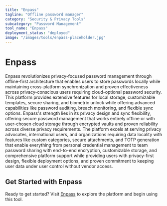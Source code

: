 ```yaml
---
title: "Enpass"
tagline: "Offline password manager"
category: "Security & Privacy Tools"
subcategory: "Password Management"
tool_name: "Enpass"
deployment_status: "deployed"
image: "/images/tools/enpass-placeholder.jpg"
---
```


# Enpass

Enpass revolutionizes privacy-focused password management through offline-first architecture that enables users to store passwords locally while maintaining cross-platform synchronization and proven effectiveness across privacy-conscious users requiring cloud-optional password security. This platform provides extensive features for local storage, customizable templates, secure sharing, and biometric unlock while offering advanced capabilities like password auditing, breach monitoring, and flexible sync options. Enpass's strength lies in its privacy design and sync flexibility, offering secure password management that works entirely offline or with user-chosen cloud storage through encrypted vaults and proven reliability across diverse privacy requirements. The platform excels at serving privacy advocates, international users, and organizations requiring data locality with features like custom categories, secure attachments, and TOTP generation that enable everything from personal credential management to team password sharing with end-to-end encryption, customizable storage, and comprehensive platform support while providing users with privacy-first design, flexible deployment options, and proven commitment to keeping user data under user control without vendor access.
## Get Started with Enpass

Ready to get started? Visit [Enpass](https://enpass.com) to explore the platform and begin using this tool.
